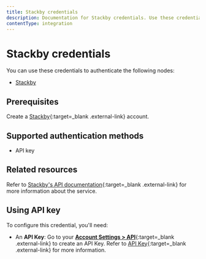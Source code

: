 ```yaml
---
title: Stackby credentials
description: Documentation for Stackby credentials. Use these credentials to authenticate Stackby in n8n, a workflow automation platform.
contentType: integration
---
```


# Stackby credentials

You can use these credentials to authenticate the following nodes:

- [Stackby](/integrations/builtin/app-nodes/n8n-nodes-base.stackby/)

## Prerequisites

Create a [Stackby](https://stackby.com/){:target=_blank .external-link} account.

## Supported authentication methods

- API key

## Related resources

Refer to [Stackby's API documentation](https://documenter.getpostman.com/view/27762116/2s9YBxXvCa){:target=_blank .external-link} for more information about the service.

## Using API key

To configure this credential, you'll need:

- An **API Key**: Go to your [**Account Settings > API**](https://www.stackby.com/account){:target=_blank .external-link} to create an API Key. Refer to [API Key](https://help.stackby.com/en/article/95-api-key){:target=_blank .external-link} for more information.


